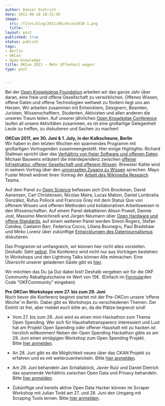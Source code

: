```yaml
---
author: Daniel Dietrich
date: 2011-06-18 10:31:45
image:
  src: /files/blog/2011/06/okcon2010-1.png
  title: ''
layout: post
published: true
status: publish
tags:
- Berlin
- OKCon
- Open Knowledge
title: OKCon 2011 – Mehr Offenheit wagen!
type: post


---
```


Bei der [Open Knowledege Foundation](http://okfn.org/) arbeiten wir das ganze Jahr über daran, eine freie und offene Gesellschaft zu verwirklichen. Offenes Wissen, offene Daten und offene Technologien weltweit zu fördern liegt uns am Herzen. Wir arbeiten zusammen mit Entwicklern, Designern, Beamten, Juristen, Wissenschaftlern, Studenten, Aktivisten und allen anderen die unseren Traum teilen. Auf unserer jährlichen [Open Knowledge Conference](http://okcon.org/) laufen all unsere Aktivitäten zusammen, es ist eine großartige Gelegenheit Leute zu treffen, zu diskutieren und Sachen zu machen!

**OKCon 2011, am 30. Juni & 1\. July, in der Kalkscheune, Berlin**  
Wir haben in den letzten Wochen ein spannendes Programm mit großartigen Vortragenden zusammengestellt. Hier einige Highlights: Richard Stallman spricht über das [Verhältnis von freier Software und offenen Daten](http://okcon.org/2011/programme/freelibre-software-and-open-data). Michael Bauwens erläutert die Interdependenz zwischen [offener Infrastruktur, offener Gesellschaft und offenem Wissen](http://okcon.org/2011/programme/no-open-society-without-open-knowledge-no-open-knowledge-without-open-infrastructures). Brewster Kahle wird in seinem Vortrag über den [universellen Zugang zu Wissen](http://okcon.org/2011/programme/universal-access-to-all-knowledge) sprechen. Mayo Fuster Morell widmet ihren Vortrag der [Arbeit des Wikimedia Research](http://okcon.org/2011/programme/wikipedia-research-the-innovative-character-of-wikipedia-research-and-the-new-challenges-and-opportunities-associated-with-it) Teams.

Auf dem Panel zu [Open Science](http://okcon.org/2011/programme/open-science-panel) befassen sich Dirk Brockman, David Aanensen, Carl Christensen, Nicolas Maire, Lucas Mation, Daniel Lombraña González, Rufus Pollock und Francois Grey mit dem Status Quo von offenem Wissen und offenen Methoden und kollaborativen Arbeitsweisen in den Wissenschaften. Auf einem Panel debattieren Alison Powell, Dannie Jost, Massimo Menichinelli and Jürgen Neumann über [Open Hardware und offene Standards](http://okcon.org/2011/programme/panel-open-hardware-open-standards), auf einem weiteren Panel werden Simon Rogers, Stefan Candea, Caelainn Barr, Federica Cocco, Liliana Bounegru, Paul Bradshaw und Mirko Lorenz über zukünftige [Entwicklungen des Datenjournalismus](http://okcon.org/2011/programme/panel-data-journalism-what-next) diskutieren.

Das Programm ist umfangreich, wir können hier nicht alles vorstellen. Deshalb: Seht [selbst](http://www.okcon.org/2011/programme). Die Konferenz wird nicht nur aus Vorträgen bestehen: In Workshops und den Lightning Talks können Alle mitmachen. Eine Übersicht unserer geladenen Gäste gibt es [hier](http://www.okcon.org/2011/speakers).

Wir möchten das Du (ja Du) dabei bist! Deshalb vergeben wir für die OKF Community Rabattgutscheine im Wert von 15€. (Einfach im [Formular](http://www.okcon2011.eventbrite.com/)den Code "OKFCommunity" eingeben)

**Pre OKCon Workshops vom 27. bis zum 29. Juni**  
Noch bevor die Konferenz beginnt startet mit der Pre-OKCon unsere ‘offene Woche’ in Berlin. Dabei gibt es Workshops zu verschiedenen Themen. Der Eintritt ist frei, aber meldet euch bitte an, da die Plätze begrenzt sind!

* Vom 27. bis zum 28. Juni wird es einen mini-Hackathon zum Thema Open Spending. Wer sich für Haushaltstransparenz interessiert und Lust hat am Projekt Open Spending oder offener Haushalt mit zu hacken ist herzlich willkommen! Neben der Open Spending Hackathon gibts es am 29. Juni einen eintägigen Workshop zum Open Spending Projekt. Bitte [hier anmelden](http://openspending-workshop-okcon2011.eventbrite.com/).

* An 28. Juni gibt es die Möglichkeit neues über das CKAN Projekt zu erfahren und es mit weiterzuentwickeln. Bitte [hier anmelden](http://ckan-workshop-okcon2011.eventbrite.com/).

* Am 29. Juni behandeln Jan Schallaböck, Javier Ruiz und Daniel Dietrich das spannende Verhältnis zwischen Open Data und Privacy behandeln. Bitte [hier anmelden](http://openspending-workshop-okcon2011.eventbrite.com/).

* Zukünftige und bereits aktive Open Data Hacker können im Scraper Workshop mit Julian Todd am 27. und 28. Juni den Umgang mit Scraping Tools lernen. Bitte [hier anmelden](http://preconscraperwikiworkshop.eventbrite.com/).